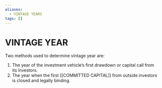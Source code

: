 ```yaml
---
aliases:
  - VINTAGE YEARS
tags: []
---
```

# VINTAGE YEAR
Two methods used to determine vintage year are:
1. The year of the investment vehicle’s first drawdown or capital call from its investors.
2. The year when the first [[COMMITTED CAPITAL]] from outside investors is closed and legally binding.